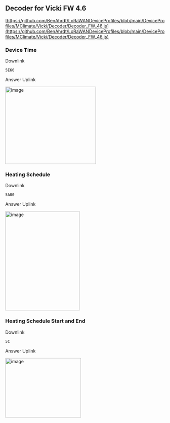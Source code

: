 

## Decoder for Vicki FW 4.6

[https://github.com/BenAhrdt/LoRaWANDeviceProfiles/blob/main/DeviceProfiles/MClimate/Vicki/Decoder/Decoder_FW_46.js](https://github.com/BenAhrdt/LoRaWANDeviceProfiles/blob/main/DeviceProfiles/MClimate/Vicki/Decoder/Decoder_FW_46.js)

###  Device Time
Downlink

```5E60```

Answer Uplink


<img width="286" height="244" alt="image" src="https://github.com/user-attachments/assets/80f18ee3-f23c-40b0-aabf-7235191959e1" />

### Heating Schedule
Downlink

```5A00```

Answer Uplink

<img width="235" height="313" alt="image" src="https://github.com/user-attachments/assets/be63a65e-6b5b-498f-a2d8-17bcb429692e" />






### Heating Schedule Start and End
Downlink

```5C```

Answer Uplink


<img width="239" height="188" alt="image" src="https://github.com/user-attachments/assets/fc6aa5dc-8842-4985-aa7c-c5314f4bb650" />
